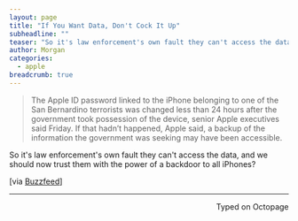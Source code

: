 ```yaml
---
layout: page
title: "If You Want Data, Don't Cock It Up"
subheadline: ""
teaser: "So it's law enforcement's own fault they can't access the data, and we should now trust them with the power of a backdoor to all iPhones?"
author: Morgan
categories:
  - apple
breadcrumb: true
---
```


> The Apple ID password linked to the iPhone belonging to one of the San Bernardino terrorists was changed less than 24 hours after the government took possession of the device, senior Apple executives said Friday. If that hadn’t happened, Apple said, a backup of the information the government was seeking may have been accessible.

So it's law enforcement's own fault they can't access the data, and we should now trust them with the power of a backdoor to all iPhones?

[via [Buzzfeed](http://www.buzzfeed.com/johnpaczkowski/apple-terrorists-appleid-passcode-changed-in-government-cust#.vfjXJnvR4d)]

---
<p align="right">Typed on Octopage</p>
